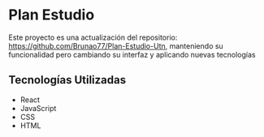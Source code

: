 # Plan Estudio

Este proyecto es una actualización del repositorio: https://github.com/Brunao77/Plan-Estudio-Utn, manteniendo su funcionalidad pero cambiando su interfaz y aplicando nuevas tecnologías
## Tecnologías Utilizadas
- React
- JavaScript
- CSS
- HTML
